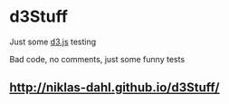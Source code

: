 # d3Stuff
Just some [d3.js](https://d3js.org) testing

Bad code, no comments, just some funny tests

## http://niklas-dahl.github.io/d3Stuff/